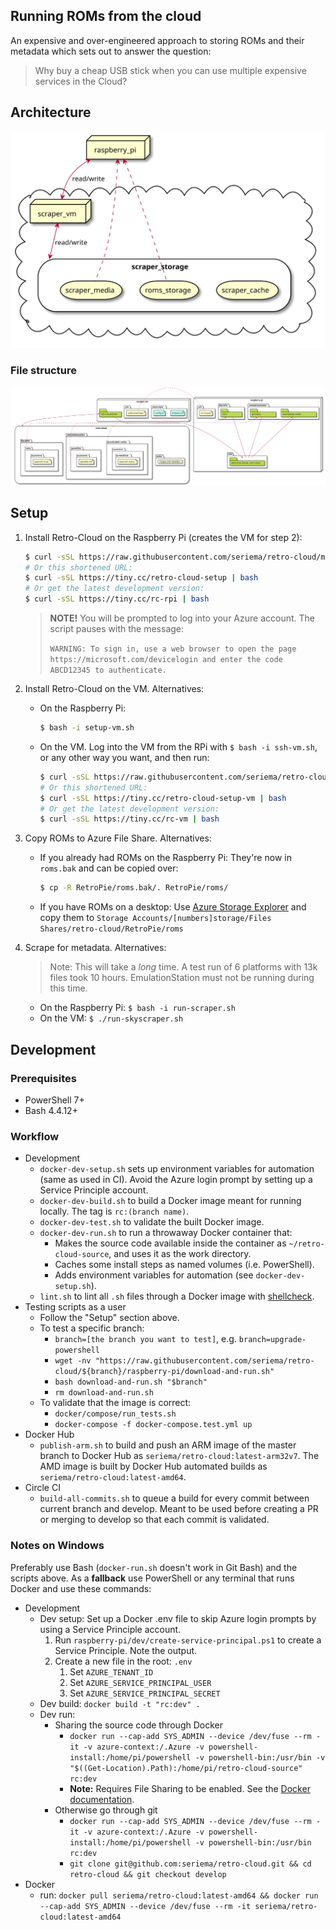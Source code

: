 Running ROMs from the cloud
---

An expensive and over-engineered approach to storing ROMs and their metadata which sets out to answer the question:
> Why buy a cheap USB stick when you can use multiple expensive services in the Cloud?

## Architecture

![architecture-diagram](diagrams/architecture.svg)

### File structure

![filestructure-diagram](diagrams/filestructure.svg)

## Setup

1. Install Retro-Cloud on the Raspberry Pi (creates the VM for step 2):

    ```bash
    $ curl -sSL https://raw.githubusercontent.com/seriema/retro-cloud/master/raspberry-pi/download-and-run.sh | bash
    # Or this shortened URL:
    $ curl -sSL https://tiny.cc/retro-cloud-setup | bash
    # Or get the latest development version:
    $ curl -sSL https://tiny.cc/rc-rpi | bash
    ```

    > **NOTE!** You will be prompted to log into your Azure account. The script pauses with the message:
    >
    > `WARNING: To sign in, use a web browser to open the page https://microsoft.com/devicelogin and enter the code ABCD12345 to authenticate.`

1. Install Retro-Cloud on the VM. Alternatives:
    * On the Raspberry Pi:

        ```bash
        $ bash -i setup-vm.sh
        ```

    * On the VM. Log into the VM from the RPi with `$ bash -i ssh-vm.sh`, or any other way you want, and then run:

        ```bash
        $ curl -sSL https://raw.githubusercontent.com/seriema/retro-cloud/master/virtual-machine/setup.sh | bash
        # Or this shortened URL:
        $ curl -sSL https://tiny.cc/retro-cloud-setup-vm | bash
        # Or get the latest development version:
        $ curl -sSL https://tiny.cc/rc-vm | bash
        ```

1. Copy ROMs to Azure File Share. Alternatives:
    * If you already had ROMs on the Raspberry Pi: They're now in `roms.bak` and can be copied over:

        ```bash
        $ cp -R RetroPie/roms.bak/. RetroPie/roms/
        ```

    * If you have ROMs on a desktop: Use [Azure Storage Explorer](https://azure.microsoft.com/en-us/features/storage-explorer/) and copy them to `Storage Accounts/[numbers]storage/Files Shares/retro-cloud/RetroPie/roms`
1. Scrape for metadata. Alternatives:
    > Note: This will take a _long_ time. A test run of 6 platforms with 13k files took 10 hours. EmulationStation must not be running during this time.
    * On the Raspberry Pi: `$ bash -i run-scraper.sh`
    * On the VM: `$ ./run-skyscraper.sh`

## Development

### Prerequisites

* PowerShell 7+
* Bash 4.4.12+

### Workflow

* Development
    * `docker-dev-setup.sh` sets up environment variables for automation (same as used in CI). Avoid the Azure login prompt by setting up a Service Principle account. 
    * `docker-dev-build.sh` to build a Docker image meant for running locally. The tag is `rc:(branch name)`.
    * `docker-dev-test.sh` to validate the built Docker image.
    * `docker-dev-run.sh` to run a throwaway Docker container that:
        * Makes the source code available inside the container as `~/retro-cloud-source`, and uses it as the work directory.
        * Caches some install steps as named volumes (i.e. PowerShell).
        * Adds environment variables for automation (see `docker-dev-setup.sh`).
    * `lint.sh` to lint all `.sh` files through a Docker image with [shellcheck](https://github.com/koalaman/shellcheck).
* Testing scripts as a user
    * Follow the "Setup" section above.
    * To test a specific branch:
        * `branch=[the branch you want to test]`, e.g. `branch=upgrade-powershell`
        * `wget -nv "https://raw.githubusercontent.com/seriema/retro-cloud/${branch}/raspberry-pi/download-and-run.sh"`
        * `bash download-and-run.sh "$branch"`
        * `rm download-and-run.sh`
    * To validate that the image is correct:
        * `docker/compose/run_tests.sh`
        * `docker-compose -f docker-compose.test.yml up`
* Docker Hub
    * `publish-arm.sh` to build and push an ARM image of the master branch to Docker Hub as `seriema/retro-cloud:latest-arm32v7`. The AMD image is built by Docker Hub automated builds as `seriema/retro-cloud:latest-amd64`.
* Circle CI
    * `build-all-commits.sh` to queue a build for every commit between current branch and develop. Meant to be used before creating a PR or merging to develop so that each commit is validated.

### Notes on Windows

Preferably use Bash (`docker-run.sh` doesn't work in Git Bash) and the scripts above. As a **fallback** use PowerShell or any terminal that runs Docker and use these commands:

* Development
    * Dev setup: Set up a Docker .env file to skip Azure login prompts by using a Service Principle account.
        1. Run `raspberry-pi/dev/create-service-principal.ps1` to create a Service Principle. Note the output.
        1. Create a new file in the root: `.env`
            1. Set `AZURE_TENANT_ID`
            1. Set `AZURE_SERVICE_PRINCIPAL_USER`
            1. Set `AZURE_SERVICE_PRINCIPAL_SECRET`
    * Dev build: `docker build -t "rc:dev" .`
    * Dev run:
        * Sharing the source code through Docker
            * `docker run --cap-add SYS_ADMIN --device /dev/fuse --rm -it -v azure-context:/.Azure -v powershell-install:/home/pi/powershell -v powershell-bin:/usr/bin -v "$((Get-Location).Path):/home/pi/retro-cloud-source" rc:dev`
            * **Note:** Requires File Sharing to be enabled. See the [Docker documentation](https://docs.docker.com/docker-for-windows/#file-sharing).
        * Otherwise go through git
            * `docker run --cap-add SYS_ADMIN --device /dev/fuse --rm -it -v azure-context:/.Azure -v powershell-install:/home/pi/powershell -v powershell-bin:/usr/bin rc:dev`
            * `git clone git@github.com:seriema/retro-cloud.git && cd retro-cloud && git checkout develop`
* Docker
    * run: `docker pull seriema/retro-cloud:latest-amd64 && docker run --cap-add SYS_ADMIN --device /dev/fuse --rm -it seriema/retro-cloud:latest-amd64`
